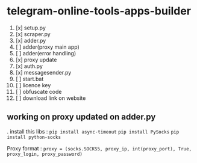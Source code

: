 # telegram-online-tools-apps-builder

1. [x] setup.py
2. [x] scraper.py
3. [x] adder.py
4. [ ] adder(proxy main app)
5. [ ] adder(error handling)
6. [x] proxy update
7. [x] auth.py
8. [x] messagesender.py
9. [ ] start.bat
10. [ ] licence key
11. [ ] obfuscate code
12. [ ] download link on website

## working on proxy updated on adder.py
. install this libs : 
`pip install async-timeout`
`pip install PySocks`
`pip install python-socks`

Proxy format : 
`proxy = (socks.SOCKS5, proxy_ip, int(proxy_port), True, proxy_login, proxy_password)`